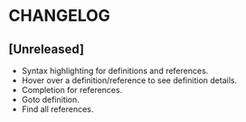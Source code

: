 # CHANGELOG

## [Unreleased]

- Syntax highlighting for definitions and references.
- Hover over a definition/reference to see definition details.
- Completion for references.
- Goto definition.
- Find all references.
